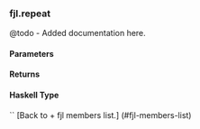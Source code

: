 ### fjl.repeat
@todo - Added documentation here.

#### Parameters

#### Returns
 
#### Haskell Type
``
[Back to  + fjl members list.]
(#fjl-members-list)
